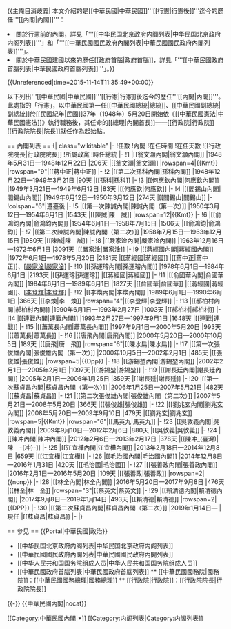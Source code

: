 {{主條目消歧義|
本文介紹的是[[中華民國|中華民國]]'''[[行憲|行憲後]]'''迄今的歷任'''[[內閣|內閣]]'''：
<li>關於行憲前的內閣，詳見「'''[[中华民国北京政府内阁列表|中华民国北京政府内阁列表]]'''」和「'''[[中華民國國民政府內閣列表|中華民國國民政府內閣列表]]'''」。
<li>關於中華民國建國以來的歷任[[政府首腦|政府首腦]]，詳見「'''[[中華民國政府首腦列表|中華民國政府首腦列表]]'''」。}}

{{Unreferenced|time=2015-11-14T11:35:49+00:00}}

以下列出'''[[中華民國|中華民國]]'''[[行憲|行憲]]後迄今的歷任'''[[內閣|內閣]]'''。此處指的「行憲」，以中華民國第一任[[中華民國總統|總統]]、[[中華民國副總統|副總統]]於[[民國紀年|民國]]37年（1948年）5月20日開始依《[[中華民國憲法|中華民國憲法]]》執行職務後，其任命的[[總理|內閣首長]]——[[行政院|行政院]][[行政院院長|院長]]就任作為起始點。

== 內閣列表 ==
{| class="wikitable"
|-
!任數
!內閣
!在任時間
!在任天數
![[行政院院長|行政院院長]]
!所屬政黨
!時任總統
|-
!1
|[[翁文灝內閣|翁文灝內閣]]
|1948年5月31日—1948年12月22日
|206天
|[[翁文灝|翁文灝]]
|rowspan=4|{{Kmt}}
|rowspan="9"|[[蔣中正|蔣中正]]
|-
!2
|[[第二次孫科內閣|孫科內閣]]
|1948年12月22日—1949年3月21日
|90天
|[[孫科|孫科]]
|-
!3
|[[何應欽內閣|何應欽內閣]]
|1949年3月21日—1949年6月12日
|83天
|[[何應欽|何應欽]]
|-
!4
|[[閻錫山內閣|閻錫山內閣]]
|1949年6月12日—1950年3月12日
|274天
|[[閻錫山|閻錫山]]
|-
!colspan="6"|遷臺後
|-
!5
|[[第一次陳誠內閣|陳誠內閣（第一次）]]
|1950年3月12日—1954年6月1日
|1543天
|[[陳誠|陳　誠]]
|rowspan=12|{{Kmt}}
|-
!6
|[[俞鴻鈞內閣|俞鴻鈞內閣]]
|1954年6月1日—1958年7月15日
|1506天
|[[俞鴻鈞|俞鴻鈞]]
|-
!7
|[[第二次陳誠內閣|陳誠內閣（第二次）]]
|1958年7月15日—1963年12月15日
|1980天
|[[陳誠|陳　誠]]
|-
!8
|[[嚴家淦內閣|嚴家淦內閣]]
|1963年12月16日—1972年6月1日
|3091天
|[[嚴家淦|嚴家淦]]
|-
!9
|[[蔣經國內閣|蔣經國內閣]]
|1972年6月1日—1978年5月20日
|2181天
|[[蔣經國|蔣經國]]
|[[蔣中正|蔣中正]]、[[嚴家淦|嚴家淦]](繼任)
|-
!10
|[[孫運璿內閣|孫運璿內閣]]
|1978年6月1日—1984年6月1日
|2193天
|[[孫運璿|孫運璿]]
|[[蔣經國|蔣經國]]
|-
!11
|[[俞國華內閣|俞國華內閣]]
|1984年6月1日—1989年6月1日
|1827天
|[[俞國華|俞國華]]
|[[蔣經國|蔣經國]]、[[李登輝|李登輝]](繼任)
|-
!12
|[[李煥內閣|李煥內閣]]
|1989年6月1日—1990年6月1日
|366天
|[[李煥|李　煥]]
|rowspan="4"|[[李登輝|李登輝]]
|-
!13
|[[郝柏村內閣|郝柏村內閣]]
|1990年6月1日—1993年2月27日
|1003天
|[[郝柏村|郝柏村]]
|-
!14
|[[連戰內閣|連戰內閣]]
|1993年2月27日—1997年9月1日
|1648天
|[[連戰|連　戰]]
|-
!15
|[[蕭萬長內閣|蕭萬長內閣]]
|1997年9月1日—2000年5月20日
|993天
|[[蕭萬長|蕭萬長]]
|-
!16
|[[唐飛內閣|唐飛內閣]]
|2000年5月20日—2000年10月5日
|189天
|[[唐飛|唐　飛]]
|rowspan="6"|[[陳水扁|陳水扁]]
|-
!17
|[[第一次張俊雄內閣|張俊雄內閣（第一次）]]
|2000年10月5日—2002年2月1日
|485天
|[[張俊雄|張俊雄]]
|rowspan=5|{{Dpp}}
|-
!18
|[[游錫堃內閣|游錫堃內閣]]
|2002年2月1日—2005年2月1日
|1097天
|[[游錫堃|游錫堃]]
|-
!19
|[[謝長廷內閣|謝長廷內閣]]
|2005年2月1日—2006年1月25日
|359天
|[[謝長廷|謝長廷]]
|-
!20
|[[第一次蘇貞昌內閣|蘇貞昌內閣（第一次）]]
|2006年1月25日—2007年5月21日
|482天
|[[蘇貞昌|蘇貞昌]]
|-
!21
|[[第二次張俊雄內閣|張俊雄內閣（第二次）]]
|2007年5月21日—2008年5月20日
|366天
|[[張俊雄|張俊雄]]
|-
!22
|[[劉兆玄內閣|劉兆玄內閣]]
|2008年5月20日—2009年9月10日
|479天
|[[劉兆玄|劉兆玄]]
|rowspan=5|{{Kmt}}
|rowspan="6"|[[馬英九|馬英九]]
|-
!23
|[[吳敦義內閣|吳敦義內閣]]
|2009年9月10日—2012年2月6日
|880天
|[[吳敦義|吳敦義]]
|-
!24
|[[陳冲內閣|陳冲內閣]]
|2012年2月6日—2013年2月17日
|378天
|[[陳冲_(臺灣)|陳　-{冲}-]]
|-
!25
|[[江宜樺內閣|江宜樺內閣]]
|2013年2月18日—2014年12月8日
|659天
|[[江宜樺|江宜樺]]
|-
!26
|[[毛治國內閣|毛治國內閣]]
|2014年12月8日—2016年1月31日
|420天
|[[毛治國|毛治國]]
|-
!27
|[[張善政內閣|張善政內閣]]
|2016年2月1日—2016年5月20日
|109天
|[[張善政|張善政]]
|rowspan=2|{{nonp}}
|-
!28
|[[林全內閣|林全內閣]]
|2016年5月20日—2017年9月8日
|476天
|[[林全|林　全]]
|rowspan="3"|[[蔡英文|蔡英文]]
|-
!29
|[[賴清德內閣|賴清德內閣]]
|2017年9月8日—2019年1月14日
|493天
|[[賴清德|賴清德]]
|rowspan=2|{{DPP}}
|-
!30
|[[第二次蘇貞昌內閣|蘇貞昌內閣（第二次）]]
|2019年1月14日—
|現任
|[[蘇貞昌|蘇貞昌]]
|-
|}

== 参见 ==
{{Portal|中華民國|政治}}
* [[中华民国北京政府内阁列表|中华民国北京政府内阁列表]]
* [[中華民國國民政府內閣列表|中華民國國民政府內閣列表]]
* [[中华人民共和国国务院组成人员|中华人民共和国国务院组成人员]]
* [[中華民國政府首腦列表|中華民國政府首腦列表]]
** [[中華民國國務院|國務院]]：[[中華民國國務總理|國務總理]]
** [[行政院|行政院]]：[[行政院院長|行政院院長]]

{{-}}
{{中華民國內閣|nocat}}

[[Category:中華民國內閣|*]]
[[Category:内阁列表|Category:内阁列表]]